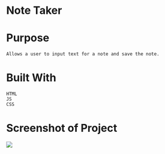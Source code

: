 # Note Taker 

# Purpose
    Allows a user to input text for a note and save the note.
# Built With
    HTML
    JS
    CSS

# Screenshot of Project

<image src="/public/assets/pic.png" />